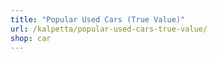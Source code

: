 ```yaml
---
title: "Popular Used Cars (True Value)"
url: /kalpetta/popular-used-cars-true-value/
shop: car
---
```

